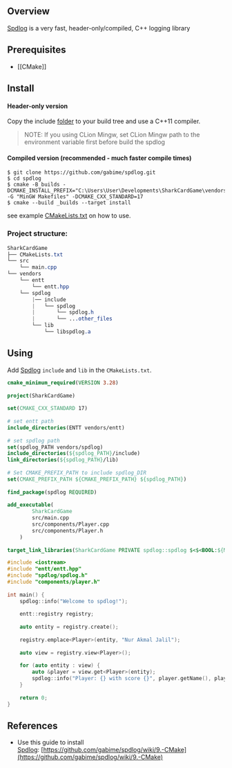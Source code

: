 ## Overview

[Spdlog](https://github.com/gabime/spdlog) is a very fast, header-only/compiled, C++ logging library

## Prerequisites

- [[CMake]]
## Install

#### Header-only version

Copy the include [folder](https://github.com/gabime/spdlog/tree/v1.x/include/spdlog) to your build tree and use a C++11 compiler.

> NOTE:
> If you using CLion Mingw, set CLion Mingw path to the environment variable first before build the spdlog

#### Compiled version (recommended - much faster compile times)

```shell
$ git clone https://github.com/gabime/spdlog.git
$ cd spdlog 
$ cmake -B_builds -DCMAKE_INSTALL_PREFIX="C:\Users\User\Developments\SharkCardGame\vendors\spdlog"  -G "MinGW Makefiles" -DCMAKE_CXX_STANDARD=17
$ cmake --build _builds --target install
```

see example [CMakeLists.txt](https://github.com/gabime/spdlog/blob/v1.x/example/CMakeLists.txt) on how to use.

### Project structure:

```css
SharkCardGame
├── CMakeLists.txt
└── src
    └── main.cpp
└── vendors
    └── entt
	    └── entt.hpp
	└── spdlog
	    |── include
		|	└── spdlog
		|		└── spdlog.h
		|		└── ...other_files
	    └── lib
		    └── libspdlog.a
```

## Using

Add [Spdlog](https://github.com/gabime/spdlog) `include` and `lib` in the `CMakeLists.txt`.

```cmake
cmake_minimum_required(VERSION 3.28)  
  
project(SharkCardGame)  
  
set(CMAKE_CXX_STANDARD 17)  
  
# set entt path  
include_directories(ENTT vendors/entt)  
  
# set spdlog path  
set(spdlog_PATH vendors/spdlog)  
include_directories(${spdlog_PATH}/include)  
link_directories(${spdlog_PATH}/lib)  
  
# Set CMAKE_PREFIX_PATH to include spdlog_DIR  
set(CMAKE_PREFIX_PATH ${CMAKE_PREFIX_PATH} ${spdlog_PATH})  
  
find_package(spdlog REQUIRED)
  
add_executable(
		SharkCardGame 
		src/main.cpp  
        src/components/Player.cpp        
        src/components/Player.h
    )  
  
target_link_libraries(SharkCardGame PRIVATE spdlog::spdlog $<$<BOOL:${MINGW}>:ws2_32>)
```

```c++
#include <iostream>  
#include "entt/entt.hpp"  
#include "spdlog/spdlog.h"  
#include "components/player.h"  
  
int main() {  
    spdlog::info("Welcome to spdlog!");  
  
    entt::registry registry;  
  
    auto entity = registry.create();  
  
    registry.emplace<Player>(entity, "Nur Akmal Jalil");  
  
    auto view = registry.view<Player>();  
  
    for (auto entity : view) {  
        auto &player = view.get<Player>(entity);  
        spdlog::info("Player: {} with score {}", player.getName(), player.getScore());  
    }  
  
    return 0;  
}
```
## References

- Use this guide to install [Spdlog](https://github.com/gabime/spdlog): [https://github.com/gabime/spdlog/wiki/9.-CMake](https://github.com/gabime/spdlog/wiki/9.-CMake)